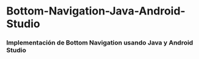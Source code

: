 # Bottom-Navigation-Java-Android-Studio

### Implementación de Bottom Navigation usando Java y Android Studio
